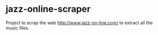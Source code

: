 # jazz-online-scraper

Project to scrap the web http://www.jazz-on-line.com/ to extract all the music files.
